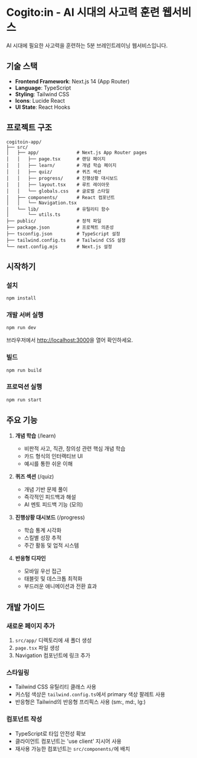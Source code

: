 # Cogito:in - AI 시대의 사고력 훈련 웹서비스

AI 시대에 필요한 사고력을 훈련하는 5분 브레인트레이닝 웹서비스입니다.

## 기술 스택

- **Frontend Framework**: Next.js 14 (App Router)
- **Language**: TypeScript
- **Styling**: Tailwind CSS
- **Icons**: Lucide React
- **UI State**: React Hooks

## 프로젝트 구조

```
cogitoin-app/
├── src/
│   ├── app/              # Next.js App Router pages
│   │   ├── page.tsx      # 랜딩 페이지
│   │   ├── learn/        # 개념 학습 페이지
│   │   ├── quiz/         # 퀴즈 섹션
│   │   ├── progress/     # 진행상황 대시보드
│   │   ├── layout.tsx    # 루트 레이아웃
│   │   └── globals.css   # 글로벌 스타일
│   ├── components/       # React 컴포넌트
│   │   └── Navigation.tsx
│   └── lib/              # 유틸리티 함수
│       └── utils.ts
├── public/               # 정적 파일
├── package.json          # 프로젝트 의존성
├── tsconfig.json         # TypeScript 설정
├── tailwind.config.ts    # Tailwind CSS 설정
└── next.config.mjs       # Next.js 설정
```

## 시작하기

### 설치

```bash
npm install
```

### 개발 서버 실행

```bash
npm run dev
```

브라우저에서 [http://localhost:3000](http://localhost:3000)을 열어 확인하세요.

### 빌드

```bash
npm run build
```

### 프로덕션 실행

```bash
npm run start
```

## 주요 기능

1. **개념 학습** (/learn)
   - 비판적 사고, 직관, 창의성 관련 핵심 개념 학습
   - 카드 형식의 인터랙티브 UI
   - 예시를 통한 쉬운 이해

2. **퀴즈 섹션** (/quiz)
   - 개념 기반 문제 풀이
   - 즉각적인 피드백과 해설
   - AI 멘토 피드백 기능 (모의)

3. **진행상황 대시보드** (/progress)
   - 학습 통계 시각화
   - 스킬별 성장 추적
   - 주간 활동 및 업적 시스템

4. **반응형 디자인**
   - 모바일 우선 접근
   - 태블릿 및 데스크톱 최적화
   - 부드러운 애니메이션과 전환 효과

## 개발 가이드

### 새로운 페이지 추가

1. `src/app/` 디렉토리에 새 폴더 생성
2. `page.tsx` 파일 생성
3. Navigation 컴포넌트에 링크 추가

### 스타일링

- Tailwind CSS 유틸리티 클래스 사용
- 커스텀 색상은 `tailwind.config.ts`에서 primary 색상 팔레트 사용
- 반응형은 Tailwind의 반응형 프리픽스 사용 (sm:, md:, lg:)

### 컴포넌트 작성

- TypeScript로 타입 안전성 확보
- 클라이언트 컴포넌트는 'use client' 지시어 사용
- 재사용 가능한 컴포넌트는 `src/components/`에 배치